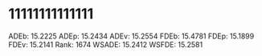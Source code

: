 # 11111111111111

ADEb: 15.2225
ADEp: 15.2434
ADEv: 15.2554
FDEb: 15.4781
FDEp: 15.1899
FDEv: 15.2141
Rank: 1674
WSADE: 15.2412
WSFDE: 15.2581